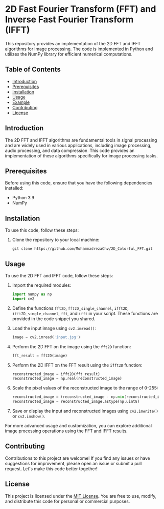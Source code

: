 
# 2D Fast Fourier Transform (FFT) and Inverse Fast Fourier Transform (IFFT)

This repository provides an implementation of the 2D FFT and IFFT algorithms for image processing. The code is implemented in Python and utilizes the NumPy library for efficient numerical computations.

## Table of Contents

- [Introduction](#introduction)
- [Prerequisites](#prerequisites)
- [Installation](#installation)
- [Usage](#usage)
- [Example](#example)
- [Contributing](#contributing)
- [License](#license)

## Introduction

The 2D FFT and IFFT algorithms are fundamental tools in signal processing and are widely used in various applications, including image processing, audio processing, and data compression. This code provides an implementation of these algorithms specifically for image processing tasks.

## Prerequisites

Before using this code, ensure that you have the following dependencies installed:

- Python 3.9
- NumPy

## Installation

To use this code, follow these steps:

1. Clone the repository to your local machine:

   ```
   git clone https://github.com/MohammadrezaChv/2D_Colorful_FFT.git
   ```

## Usage

To use the 2D FFT and IFFT code, follow these steps:

1. Import the required modules:

   ```python
   import numpy as np
   import cv2
   ```

2. Define the functions `fft2D`, `fft2D_single_channel`, `ifft2D`, `ifft2D_single_channel`, `fft`, and `ifft` in your script. These functions are provided in the code snippet you shared.

3. Load the input image using `cv2.imread()`:

   ```python
   image = cv2.imread('input.jpg')
   ```

4. Perform the 2D FFT on the image using the `fft2D` function:

   ```python
   fft_result = fft2D(image)
   ```

5. Perform the 2D IFFT on the FFT result using the `ifft2D` function:

   ```python
   reconstructed_image = ifft2D(fft_result)
   reconstructed_image = np.real(reconstructed_image)
   ```

6. Scale the pixel values of the reconstructed image to the range of 0-255:

   ```python
   reconstructed_image = (reconstructed_image - np.min(reconstructed_image)) * (255 / np.max(reconstructed_image))
   reconstructed_image = reconstructed_image.astype(np.uint8)
   ```

7. Save or display the input and reconstructed images using `cv2.imwrite()` or `cv2.imshow()`.

For more advanced usage and customization, you can explore additional image processing operations using the FFT and IFFT results.

## Contributing

Contributions to this project are welcome! If you find any issues or have suggestions for improvement, please open an issue or submit a pull request. Let's make this code better together!

## License

This project is licensed under the [MIT License](LICENSE). You are free to use, modify, and distribute this code for personal or commercial purposes.


